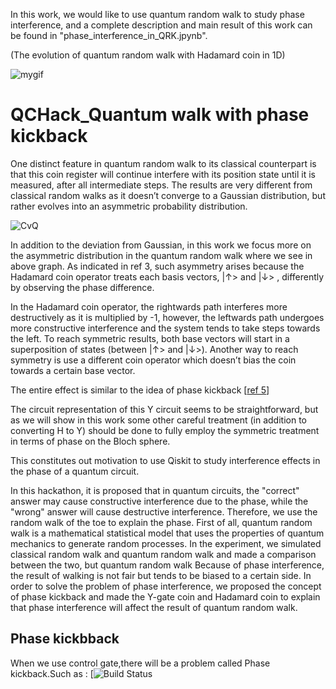 In this work, we would like to use quantum random walk to study phase interference, and a complete description and main result of this work can be found in "phase_interference_in_QRK.jpynb".

(The evolution of quantum random walk with Hadamard coin in 1D)

![mygif](https://user-images.githubusercontent.com/29524895/114307270-df84b200-9aac-11eb-9a89-21b3595e8328.gif)

# QCHack_Quantum walk with phase kickback

One distinct feature in quantum random walk to its classical counterpart is that this coin register will continue interfere with its position state until it is measured, after all intermediate steps. The results are very different from classical random walks as it doesn’t converge to a Gaussian distribution, but rather evolves into an asymmetric probability distribution.

![CvQ](https://user-images.githubusercontent.com/29524895/114307395-6cc80680-9aad-11eb-8b76-9422735df91b.png)

In addition to the deviation from Gaussian, in this work we focus more on the asymmetric distribution in the quantum random walk where we see in above graph. As indicated in ref 3, such asymmetry arises because the Hadamard coin operator treats each basis vectors, |↑> and |↓> , differently by observing the phase difference.

In the Hadamard coin operator, the rightwards path interferes more destructively as it is multiplied by -1, however, the leftwards path undergoes more constructive interference and the system tends to take steps towards the left. To reach symmetric results, both base vectors will start in a superposition of states (between |↑> and |↓>). Another way to reach symmetry is use a different coin operator which doesn’t bias the coin towards a certain base vector.

The entire effect is similar to the idea of phase kickback [[ref 5](https://qiskit.org/textbook/ch-gates/phase-kickback.html)]

The circuit representation of this Y circuit seems to be straightforward, but as we will show in this work some other careful treatment (in addition to converting H to Y) should be done to fully employ the symmetric treatment in terms of phase on the Bloch sphere.

This constitutes out motivation to use Qiskit to study interference effects in the phase of a quantum circuit.

In this hackathon, it is proposed that in quantum circuits, the "correct" answer may cause constructive interference due to the phase, while the "wrong" answer will cause destructive interference. Therefore, we use the random walk of the toe to explain the phase. First of all, quantum random walk is a mathematical statistical model that uses the properties of quantum mechanics to generate random processes. In the experiment, we simulated classical random walk and quantum random walk and made a comparison between the two, but quantum random walk Because of phase interference, the result of walking is not fair but tends to be biased to a certain side. In order to solve the problem of phase interference, we proposed the concept of phase kickback and made the Y-gate coin and Hadamard coin to explain that phase interference will affect the result of quantum random walk.

## Phase kickbback

When we use control gate,there will be a problem called Phase kickback.Such as :
[![Build Status](https://miro.medium.com/max/875/1*XbUpprATbTvB_nGyZfcU1A.png)

